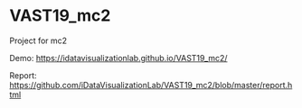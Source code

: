 # VAST19_mc2
Project for mc2

Demo:
https://idatavisualizationlab.github.io/VAST19_mc2/


Report:
https://github.com/iDataVisualizationLab/VAST19_mc2/blob/master/report.html
